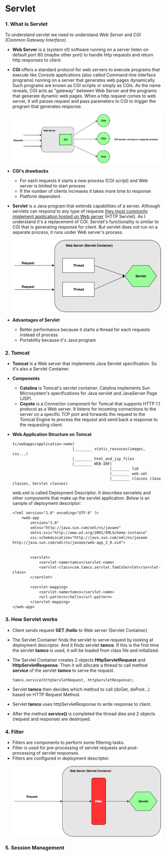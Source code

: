# Servlet

### 1. What is Servlet
To understand servlet we need to understand *Web Server* and *CGI (Common Gateway Interface)*.

* **Web Server** is a (system of) software running on a server listen on default port 80 (maybe other port) to handle http requests and return http responses to client.

* **CGI** offers a standard protocol for web servers to execute programs that execute like Console applications (also called Command-line interface programs) running on a server that generates web pages dynamically. Such programs are known as CGI scripts or simply as CGIs. As the name reveals, CGI acts as "gateway" between Web Server and the programs that generate dynamic web pages. When a http request comes to web server, it will parses request and pass parameters to CGI to trigger the program that generates response. <br/><br/>
![cgi](images/cgi.png)

* **CGI's drawbacks**
    * For each requests it starts a new process (CGI script) and Web server is limited to start process
    * If the number of clients increases it takes more time to response
    * Platform dependent

* **Servlet** is a Java program that extends capabilities of a server. Although servlets can respond to any type of requests [they most commonly implement application hosted on Web server](https://en.wikipedia.org/wiki/Java_servlet) (HTTP Servlet). As I understand it's a replacement of CGI. Servlet's functionality is similar to CGI that is generating response for client. But servlet does not run on a separate process, it runs under Web server's process.<br/><br/>
![servlet](images/java-servlet.png)

* **Advantages of Servlet**
    * Better performance because it starts a thread for each requests instead of process
    * Portability because it's Java program

### 2. Tomcat
* **Tomcat** is a Web server that implements Java Servlet specification. So it's also a Servlet Container.
* **Components**
    * **Catalina** is Tomcat's servlet container. Catalina implements Sun Microsystem's specifications for Java servlet and JavaServer Page (JSP).
    * **Coyote** is a Connector component for Tomcat that supports HTTP 1.1 protocol as a Web server. It listens for incoming connections to the server on a specific TCP port and forwards the request to the Tomcat Engine to process the request and send back a response to the requesting client.
* **Web Application Structure on Tomcat**
    ```
    tc/webapps/application-name|
                               |________ static_resouces(images, css...)
                               |________ html_and_jsp_files
                               |________ WEB-INF|
                                                |________ lib
                                                |________ web.xml
                                                |________ classes (Java classes, Servlet classes)
    ```
    
    web.xml is called Deployment Descriptor. It describes servelets and other components that make up the servlet application. Below is an sample of deployment descriptor:
    
    ```
    <?xml version="1.0" encoding="UTF-8" ?>
        <web-app
            version="3.0"
            xmlns="http://java.sun.com/xml/ns/javaee"
            xmlns:xsi="http://www.w3.org/2001/XMLSchema-instance"
            xsi:schemaLocation="http://java.sun.com/xml/ns/javaee http://java.sun.com/xml/ns/javaee/web-app_3_0.xsd">


            <servlet>
                <servlet-name>tamco</servlet-name>
                <servlet-class>com.tamco.servlet.TamCoServlet</servlet-class>
            </servlet>

            <servlet-mapping>
                <servlet-name>tamco</servlet-name>
                <url-pattern>/hello</url-pattern>
            </servlet-mapping>
    </web-app>
    ```

### 3. How Servlet works
* Client sends request **GET /hello** to Web server (Servlet Container)

* The Servlet Container finds the servlet to serve request by looking at deployment descriptor. And it finds servlet **tamco**. If this is the first time the servlet **tamco** is used, it will be loaded from class file and initialized.

* The Servlet Container creates 2 objects **HttpServletRequest** and **HttpServletResponse**. Then it will allocate a thread to call method **service** of the servlet **tamco** to serve the request.
    ```
    tamco.service(httpServletRequest, httpServletResponse);
    ```
    
* Servlet **tamco** then decides which method to call (doGet, doPost...) based on HTTP Request Method.

* Servlet **tamco** uses httpServletResponse to write response to client.

* After the method **service()** is completed the thread dies and 2 objects (request and response) are destroyed.

### 4. Filter
* Filters are components to perform some filtering tasks.
* Filter is used for pre-processing of servlet requests and post-processing of servlet responses.
* Filters are configured in deployment descriptor.<br/><br/>
![filter](images/servlet-filter.png)

### 5. Session Management
